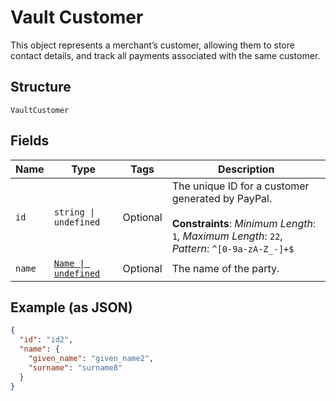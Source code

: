 
# Vault Customer

This object represents a merchant’s customer, allowing them to store contact details, and track all payments associated with the same customer.

## Structure

`VaultCustomer`

## Fields

| Name | Type | Tags | Description |
|  --- | --- | --- | --- |
| `id` | `string \| undefined` | Optional | The unique ID for a customer generated by PayPal.<br><br>**Constraints**: *Minimum Length*: `1`, *Maximum Length*: `22`, *Pattern*: `^[0-9a-zA-Z_-]+$` |
| `name` | [`Name \| undefined`](../../doc/models/name.md) | Optional | The name of the party. |

## Example (as JSON)

```json
{
  "id": "id2",
  "name": {
    "given_name": "given_name2",
    "surname": "surname8"
  }
}
```

